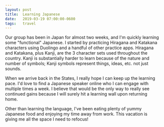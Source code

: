 ```yaml
---
layout: post
title:  Learning Japanese
date:   2019-03-19 07:00:00-0600
tags:   travel
---
```


Our group has been in Japan for almost two weeks, and I'm quickly learning some "functional" Japanese. I started by practicing Hiragana and Katakana characters using Duolingo and a handful of other practice apps. Hiragana and Katakana, plus Kanji, are the 3 character sets used throughout the country. Kanji is substantially harder to learn because of the nature and number of symbols; Kanji symbols represent things, ideas, etc. not just sounds.

When we arrive back in the States, I really hope I can keep up the learning pace. I'd love to find a Japanese speaker online who I can engage with multiple times a week. I believe that would be the only way to really see continued gains because I will surely hit a learning wall upon returning home.

Other than learning the language, I've been eating plenty of yummy Japanese food and enjoying my time away from work. This vacation is giving me all the space I need to refocus!
